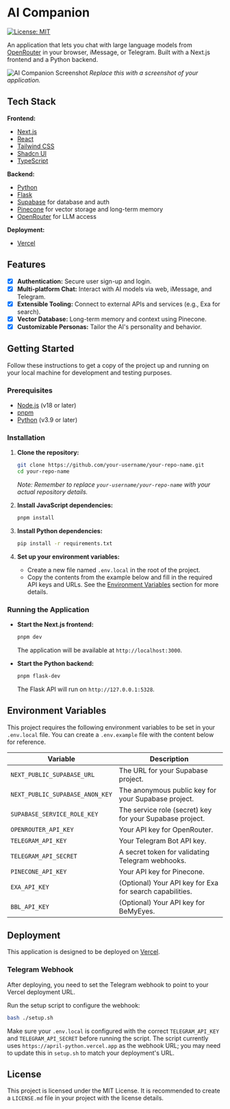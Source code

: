 # AI Companion

[![License: MIT](https://img.shields.io/badge/License-MIT-yellow.svg)](https://opensource.org/licenses/MIT)

An application that lets you chat with large language models from [OpenRouter](https://openrouter.ai/models) in your browser, iMessage, or Telegram. Built with a Next.js frontend and a Python backend.

![AI Companion Screenshot](https://place-hold.it/1280x720?text=App+Screenshot+Here)
*Replace this with a screenshot of your application.*

## Tech Stack

**Frontend:**
- [Next.js](https://nextjs.org/)
- [React](https://react.dev/)
- [Tailwind CSS](https://tailwindcss.com/)
- [Shadcn UI](https://ui.shadcn.com/)
- [TypeScript](https://www.typescriptlang.org/)

**Backend:**
- [Python](https://www.python.org/)
- [Flask](https://flask.palletsprojects.com/)
- [Supabase](https://supabase.com/) for database and auth
- [Pinecone](https://www.pinecone.io/) for vector storage and long-term memory
- [OpenRouter](https://openrouter.ai/) for LLM access

**Deployment:**
- [Vercel](https://vercel.com/)

## Features

- [x] **Authentication:** Secure user sign-up and login.
- [x] **Multi-platform Chat:** Interact with AI models via web, iMessage, and Telegram.
- [x] **Extensible Tooling:** Connect to external APIs and services (e.g., Exa for search).
- [x] **Vector Database:** Long-term memory and context using Pinecone.
- [x] **Customizable Personas:** Tailor the AI's personality and behavior.

## Getting Started

Follow these instructions to get a copy of the project up and running on your local machine for development and testing purposes.

### Prerequisites

- [Node.js](https://nodejs.org/) (v18 or later)
- [pnpm](https://pnpm.io/)
- [Python](https://www.python.org/downloads/) (v3.9 or later)

### Installation

1.  **Clone the repository:**
    ```bash
    git clone https://github.com/your-username/your-repo-name.git
    cd your-repo-name
    ```
    *Note: Remember to replace `your-username/your-repo-name` with your actual repository details.*

2.  **Install JavaScript dependencies:**
    ```bash
    pnpm install
    ```

3.  **Install Python dependencies:**
    ```bash
    pip install -r requirements.txt
    ```

4.  **Set up your environment variables:**
    - Create a new file named `.env.local` in the root of the project.
    - Copy the contents from the example below and fill in the required API keys and URLs. See the [Environment Variables](#environment-variables) section for more details.

### Running the Application

-   **Start the Next.js frontend:**
    ```bash
    pnpm dev
    ```
    The application will be available at `http://localhost:3000`.

-   **Start the Python backend:**
    ```bash
    pnpm flask-dev
    ```
    The Flask API will run on `http://127.0.0.1:5328`.

## Environment Variables

This project requires the following environment variables to be set in your `.env.local` file. You can create a `.env.example` file with the content below for reference.

| Variable                      | Description                                                                 |
| ----------------------------- | --------------------------------------------------------------------------- |
| `NEXT_PUBLIC_SUPABASE_URL`    | The URL for your Supabase project.                                          |
| `NEXT_PUBLIC_SUPABASE_ANON_KEY` | The anonymous public key for your Supabase project.                       |
| `SUPABASE_SERVICE_ROLE_KEY`   | The service role (secret) key for your Supabase project.                    |
| `OPENROUTER_API_KEY`          | Your API key for OpenRouter.                                                |
| `TELEGRAM_API_KEY`            | Your Telegram Bot API key.                                                  |
| `TELEGRAM_API_SECRET`         | A secret token for validating Telegram webhooks.                            |
| `PINECONE_API_KEY`            | Your API key for Pinecone.                                                  |
| `EXA_API_KEY`                 | (Optional) Your API key for Exa for search capabilities.                    |
| `BBL_API_KEY`                 | (Optional) Your API key for BeMyEyes.                                       |


## Deployment

This application is designed to be deployed on [Vercel](https://vercel.com/).

### Telegram Webhook

After deploying, you need to set the Telegram webhook to point to your Vercel deployment URL.

Run the setup script to configure the webhook:
```bash
bash ./setup.sh
```
Make sure your `.env.local` is configured with the correct `TELEGRAM_API_KEY` and `TELEGRAM_API_SECRET` before running the script. The script currently uses `https://april-python.vercel.app` as the webhook URL; you may need to update this in `setup.sh` to match your deployment's URL.

## License

This project is licensed under the MIT License. It is recommended to create a `LICENSE.md` file in your project with the license details.